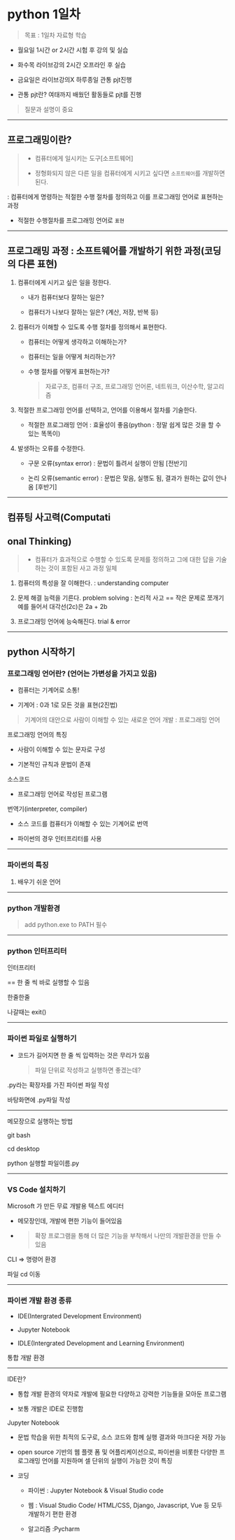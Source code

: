 # python 1일차

> 목표 : 1일차 자료형 학습



- 월요일 1시간 or 2시간 시험 후 강의 및 실습

- 화수목 라이브강의 2시간 오프라인 후 실습

- 금요일은 라이브강의X 하루종일 관통 pjt진행

- 관통 pjt란? 여태까지 배웠던 활동들로 pjt를 진행

> 질문과 설명이 중요

---

## 프로그래밍이란?

> - 컴퓨터에게 일시키는 도구[소프트웨어]
> 
> -  정형화되지 않은 다른 일을 컴퓨터에게 시키고 싶다면 `소프트웨어`를 개발하면 된다.

: 컴퓨터에게 명령하는 적절한 수행 절차를 정의하고 이를 프로그래밍 언어로 표현하는 과정

- 적절한 수행절차를 프로그래밍 언어로 `표현`

---

## 프로그래밍 과정 : 소프트웨어를 개발하기 위한 과정(코딩의 다른 표현)

1. 컴퓨터에게 시키고 싶은 일을 정한다.
   
   - 내가 컴퓨터보다 잘하는 일은?
   
   - 컴퓨터가 나보다 잘하는 일은? (계산, 저장, 반복 등)

2. 컴퓨터가 이해할 수 있도록 수행 절차를 정의해서 표현한다.
   
   - 컴퓨터는 어떻게 생각하고 이해하는가?
   
   - 컴퓨터는 일을 어떻게 처리하는가?
   
   - 수행 절차를 어떻게 표현하는가?
     
     > 자료구조, 컴퓨터 구조, 프로그래밍 언어론, 네트워크, 이산수학, 알고리즘

3. 적절한 프로그래밍 언어를 선택하고, 언어를 이용해서 절차를 기술한다.
   
   - 적절한 프로그래밍 언어 : 효율성이 좋음(python : 정말 쉽게 많은 것을 할 수 있는 똑똑이)

4. 발생하는 오류를 수정한다.
   
   - 구문 오류(syntax error) : 문법이 틀려서 실행이 안됨 [전반기]
   
   - 논리 오류(semantic error) : 문법은 맞음, 실행도 됨, 결과가 원하는 값이 안나옴 [후반기]

---

## 컴퓨팅 사고력(Computati

## onal Thinking)

> - 컴퓨터가 효과적으로 수행할 수 있도록 문제를 정의하고 그에 대한 답을 기술하는 것이 포함된 사고 과정 일체

1. 컴퓨터의 특성을 잘 이해한다. : understanding computer

2. 문제 해결 능력을 기른다. problem solving : 논리적 사고 == 작은 문제로 쪼개기  예를 들어서 대각선(2c)은 2a + 2b

3. 프로그래밍 언어에 능숙해진다. trial & error

---

## python  시작하기

### 프로그래밍 언어란? (언어는 가변성을 가지고 있음)

- 컴퓨터는 기계어로 소통!

- 기계어 : 0과 1로 모든 것을 표현(2진법)

> 기계어의 대안으로 사람이 이해할 수 있는 새로운 언어 개발 : 프로그래밍 언어

프로그래밍 언어의 특징

- 사람이 이해할 수 있는 문자로 구성

- 기본적인 규칙과 문법이 존재

소스코드

- 프로그래밍 언어로 작성된 프로그램

번역기(interpreter, compiler)

- 소스 코드를 컴퓨터가 이해할 수 있는 기계어로 번역

- 파이썬의 경우 인터프리터를 사용

---

### 파이썬의 특징

1. 배우기 쉬운 언어

---

### python 개발환경

> add python.exe to PATH 필수

---

### python 인터프리터

인터프리터 

== 한 줄 씩 바로 실행할 수 있음

한줄한줄

나갈때는 exit()

---

### 파이썬 파일로 실행하기

- 코드가 길어지면 한 줄 씩 입력하는 것은 무리가 있음
  
  > 파일 단위로 작성하고 실행하면 좋겠는데?

.py라는 확장자를 가진  파이썬 파일 작성

바탕화면에 .py파일 작성

---

메모장으로 실행하는 방법

git bash

cd desktop

python 실행할 파일이름.py

---

### VS Code 설치하기

Microsoft 가 만든 무료 개발용 텍스트 에디터

- 메모장인데, 개발에 편한 기능이 들어있음

- > 확장 프로그램을 통해 더 많은 기능을 부착해서 나만의 개발환경을 만들 수 있음

CLI => 명령어 환경

파일 cd 이동

---

### 파이썬 개발 환경 종류

- IDE(Intergrated Development Environment)

- Jupyter Notebook

- IDLE(Intergrated Development and Learning Environment)

통합 개발 환경

---

IDE란?

- 통합 개발 환경의 약자로 개발에 필요한 다양하고 강력한 기능들을 모아둔 프로그램

- 보통 개발은 IDE로 진행함



Jupyter Notebook

- 문법 학습을 위한 최적의 도구로, 소스 코드와 함께 실행 결과와 마크다운 저장 가능

- open source 기반의 웹 플랫 폼 및 어플리케이션으로, 파이썬을 비롯한 다양한 프로그래밍 언어를 지원하며 셀 단위의 실행이 가능한 것이 특징

- 코딩
  
  - 파이썬 : Jupyter Notebook & Visual Studio code
  
  - 웹 : Visual Studio Code/ HTML/CSS, Django, Javascript, Vue 등 모두 개발하기 편한 환경
  
  - 알고리즘 :Pycharm

   

